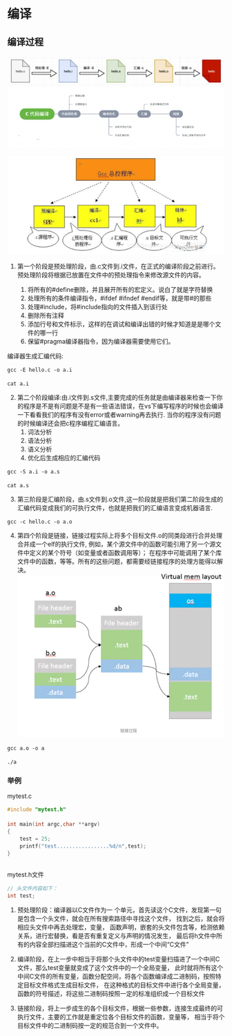 # 编译

## 编译过程

![img.png](.make_process_images/assembly_process.png)
![img.png](01_c_code/01_basic_structure/.make_process_images/make_compile_link.png)

![img.png](.make_process_images/make_process.png)

1. 第一个阶段是预处理阶段，由.c文件到.i文件，在正式的编译阶段之前进行。预处理阶段将根据已放置在文件中的预处理指令来修改源文件的内容。

    1. 将所有的#define删除，并且展开所有的宏定义。说白了就是字符替换
    2. 处理所有的条件编译指令，#ifdef #ifndef #endif等，就是带#的那些
    3. 处理#include，将#include指向的文件插入到该行处
    4. 删除所有注释
    5. 添加行号和文件标示，这样的在调试和编译出错的时候才知道是是哪个文件的哪一行
    6. 保留#pragma编译器指令，因为编译器需要使用它们。

编译器生成汇编代码:

```shell script
gcc -E hello.c -o a.i

cat a.i
```

2. 第二个阶段编译:由.i文件到.s文件,主要完成的任务就是由编译器来检查一下你的程序是不是有问题是不是有一些语法错误，在vs下编写程序的时候也会编译一下看看我们的程序有没有error或者warning再去执行.
   当你的程序没有问题的时候编译还会把c程序编程汇编语言。
    1. 词法分析
    2. 语法分析
    3. 语义分析
    4. 优化后生成相应的汇编代码

```shell script
gcc -S a.i -o a.s

cat a.s
```   

3. 第三阶段是汇编阶段，由.s文件到.o文件,这一阶段就是把我们第二阶段生成的汇编代码变成我们的可执行文件，也就是把我们的汇编语言变成机器语言.

```shell script
gcc -c hello.c -o a.o
```

4. 第四个阶段是链接，链接过程实际上将多个目标文件.o的同类段进行合并处理合并成一个elf的执行文件,
   例如，某个源文件中的函数可能引用了另一个源文件中定义的某个符号（如变量或者函数调用等）；
   在程序中可能调用了某个库文件中的函数，等等。所有的这些问题，都需要经链接程序的处理方能得以解决。
   ![](.make_process_images/link_process1.png)

```shell script
gcc a.o -o a

./a 

```

### 举例

mytest.c

```c
#include "mytest.h"
 
int main(int argc,char **argv) 
{ 
    test = 25; 
    printf("test.................%d/n",test); 
}
 
```

mytest.h文件

```c
// 头文件内容如下： 
int test;
```

1. 预处理阶段：编译器以C文件作为一 个单元，首先读这个C文件，发现第一句是包含一个头文件，就会在所有搜索路径中寻找这个文件，
   找到之后，就会将相应头文件中再去处理宏，变量， 函数声明，嵌套的头文件包含等，检测依赖关系，进行宏替换，看是否有重复定义与声明的情况发生，
   最后将h文件中所有的内容全部扫描进这个当前的C文件中，形成一个中间“C文件”

2. 编译阶段，在上一步中相当于将那个头文件中的test变量扫描进了一个中间C文件，那么test变量就变成了这个文件中的一个全局变量，
   此时就将所有这个中间C文件的所有变量，函数分配空间，将各个函数编译成二进制码，按照特定目标文件格式生成目标文件，
   在这种格式的目标文件中进行各个全局变量，函数的符号描述，将这些二进制码按照一定的标准组织成一个目标文件

3. 链接阶段，将上一步成生的各个目标文件，根据一些参数，连接生成最终的可执行文件，主要的工作就是重定位各个目标文件的函数，变量等，
   相当于将个目标文件中的二进制码按一定的规范合到一个文件中。

